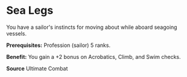 ﻿---
cssclass: [feats]

---
# Sea Legs

You have a sailor's instincts for moving about while aboard seagoing vessels.

**Prerequisites:** Profession (sailor) 5 ranks.

**Benefit:** You gain a +2 bonus on Acrobatics, Climb, and Swim checks.

**Source** Ultimate Combat